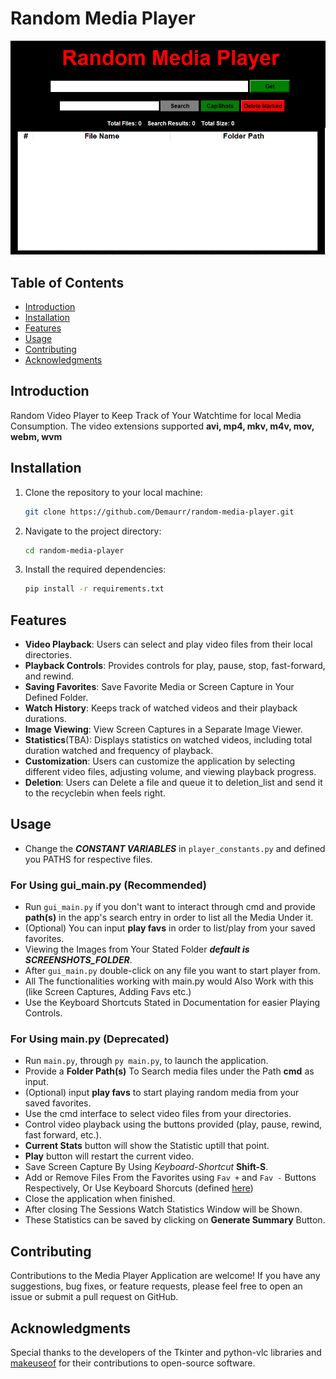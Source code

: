 
# Random Media Player
![Main Screen Page](Screenshots/Gui_Main_Screen3.PNG)
## Table of Contents 
 - [Introduction](#introduction) 
 - [Installation](#installation)  
 -  [Features](#features) 
 -  [Usage](#usage)
 -  [Contributing](#contributing)
 -  [Acknowledgments](#acknowledgments)


## Introduction
Random Video Player to Keep Track of Your Watchtime for local Media Consumption. The video extensions supported **avi, mp4, mkv, m4v, mov, webm, wvm**


## Installation

1. Clone the repository to your local machine:

    ```bash
    git clone https://github.com/Demaurr/random-media-player.git
    ```

2. Navigate to the project directory:

    ```bash
    cd random-media-player
    ```

3. Install the required dependencies:

    ```bash
    pip install -r requirements.txt
    ```


## Features

- **Video Playback**: Users can select and play video files from their local directories.
- **Playback Controls**: Provides controls for play, pause, stop, fast-forward, and rewind.
- **Saving Favorites**: Save Favorite Media or Screen Capture in Your Defined Folder.
- **Watch History**: Keeps track of watched videos and their playback durations.
- **Image Viewing**: View Screen Captures in a Separate Image Viewer.
- **Statistics**(TBA): Displays statistics on watched videos, including total duration watched and frequency of playback.
- **Customization**: Users can customize the application by selecting different video files, adjusting volume, and viewing playback progress.
- **Deletion**: Users can Delete a file and queue it to deletion_list and send it to the recyclebin when feels right.

## Usage
*   Change the ***CONSTANT VARIABLES*** in `player_constants.py` and defined you PATHS for respective files.
### For Using **gui_main.py** (Recommended)
*   Run `gui_main.py` if you don't want to interact through cmd and provide **path(s)** in the app's search entry in order to list all the Media Under it.
*   (Optional) You can input **play favs** in order to list/play from your saved favorites.
* Viewing the Images from Your Stated Folder ***default is SCREENSHOTS_FOLDER***.
*   After `gui_main.py` double-click on any file you want to start player from.
*   All The functionalities working with main.py would Also Work with this (like Screen Captures, Adding Favs etc.)
*   Use the Keyboard Shortcuts Stated in Documentation for easier Playing Controls.

### For Using main.py (Deprecated)
*   Run `main.py`, through `py main.py`, to launch the application.
*   Provide a **Folder Path(s)** To Search media files under the Path **cmd** as input.
*   (Optional) input **play favs** to start playing random media from your saved favorites.
*   Use the cmd interface to select video files from your directories.
*   Control video playback using the buttons provided (play, pause, rewind, fast forward, etc.).
*   **Current Stats** button will show the Statistic uptill that point.
*   **Play** button will restart the current video.
*   Save Screen Capture By Using *Keyboard-Shortcut* **Shift-S**.
*   Add or Remove Files From the Favorites using `Fav +` and `Fav -` Buttons Respectively, Or Use Keyboard Shorcuts (defined [here](Documentations/documentation.md))
*   Close the application when finished.
*   After closing The Sessions Watch Statistics Window will be Shown.
*   These Statistics can be saved by clicking on **Generate Summary** Button.

## Contributing

Contributions to the Media Player Application are welcome! If you have any suggestions, bug fixes, or feature requests, please feel free to open an issue or submit a pull request on GitHub.

## Acknowledgments

Special thanks to the developers of the Tkinter and python-vlc libraries and [makeuseof](https://www.makeuseof.com/python-video-media-player-how-to-build/) for their contributions to open-source software.


